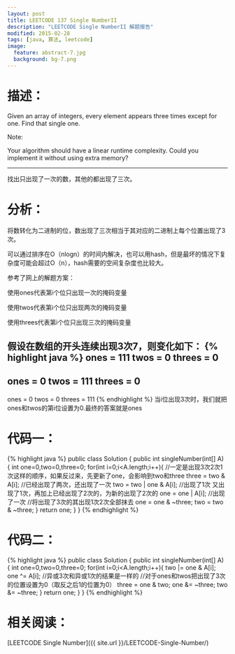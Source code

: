 ```yaml
---
layout: post
title: LEETCODE 137 Single NumberII
description: "LEETCODE Single NumberII 解题报告"
modified: 2015-02-28
tags: [java, 算法, leetcode]
image:
  feature: abstract-7.jpg
  background: bg-7.png
---
```


# 描述：

Given an array of integers, every element appears three times except for one. Find that single one.

Note:

Your algorithm should have a linear runtime complexity. Could you implement it without using extra memory?


<!--more-->

---

找出只出现了一次的数，其他的都出现了三次。

# 分析：

将数转化为二进制的位，数出现了三次相当于其对应的二进制上每个位置出现了3次。

可以通过排序在O（nlogn）的时间内解决，也可以用hash，但是最坏的情况下复杂度可能会超过O（n），hash需要的空间复杂度也比较大。

参考了网上的解题方案：

使用ones代表第i个位只出现一次的掩码变量

使用twos代表第i个位只出现两次的掩码变量

使用threes代表第i个位只出现三次的掩码变量

假设在数组的开头连续出现3次7，则变化如下：
{% highlight java %}
ones = 111
twos = 0
threes = 0
---
ones = 0
twos = 111
threes = 0
---
ones = 0
twos = 0
threes = 111
{% endhighlight %}
当i位出现3次时，我们就把ones和twos的第i位设置为0.最终的答案就是ones


# 代码一：
{% highlight java %}
public class Solution {
    public int singleNumber(int[] A) {
        int one=0,two=0,three=0;
        for(int i=0;i<A.length;i++){
        //一定是出现3次2次1次这样的顺序，如果反过来，先更新了one，会影响到two和three
            three = two & A[i];  //已经出现了两次，还出现了一次
            two = two | one & A[i]; //出现了1次 又出现了1次，再加上已经出现了2次的，为新的出现了2次的
            one = one | A[i]; //出现了一次
            //将出现了3次的其出现1次2次全部抹去
            one = one & ~three;
            two = two & ~three;
        }
        return one;
    }
}
{% endhighlight %}
# 代码二：
{% highlight java %}
public class Solution {
    public int singleNumber(int[] A) {
       int one=0,two=0,three=0;
        for(int i=0;i<A.length;i++){
            two |= one & A[i];
            one ^= A[i]; //异或3次和异或1次的结果是一样的
            //对于ones和twos把出现了3次的位置设置为0（取反之后1的位置为0）
            three = one & two;
            one &= ~three;
            two &= ~three;
        }
        return one;
    }
}
{% endhighlight %}

# 相关阅读：
[LEETCODE Single Number]({{ site.url }}/LEETCODE-Single-Number/)